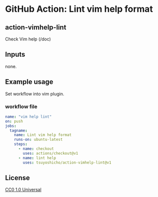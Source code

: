 # GitHub Action: Lint vim help format

<!--
[![Docker Image CI](https://github.com/tsuyoshicho/action-vimhelp-tagname-check/workflows/Docker%20Image%20CI/badge.svg)](https://github.com/tsuyoshicho/action-vimhelp-tagname-check/actions)
[![Release](https://github.com/tsuyoshicho/action-vimhelp-tagname-check/workflows/release/badge.svg)](https://github.com/tsuyoshicho/action-vimhelp-tagname-check/releases)
-->

## action-vimhelp-lint

Check Vim help (/doc)

## Inputs

none.

## Example usage

Set workflow into vim plugin.

### workflow file

```yml
name: "vim help lint"
on: push
jobs:
  tagname:
    name: Lint vim help format
    runs-on: ubuntu-latest
    steps:
      - name: checkout
        uses: actions/checkout@v1
      - name: lint help
        uses: tsuyoshicho/action-vimhelp-lint@v1
```

## License

[CC0 1.0 Universal](http://creativecommons.org/publicdomain/zero/1.0/)
